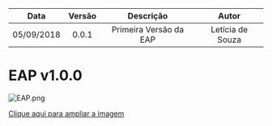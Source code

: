 | Data | Versão | Descrição | Autor |
|:----:|:------:|:---------:|:-----:|
|05/09/2018|0.0.1|Primeira Versão da EAP|Letícia de Souza|

# EAP v1.0.0

![EAP.png](https://uploaddeimagens.com.br/images/001/608/896/original/EAP_-12-09.png?1536764344)

[Clique aqui para ampliar a imagem](https://uploaddeimagens.com.br/images/001/608/896/original/EAP_-12-09.png?1536764344)
